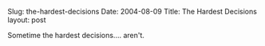 Slug: the-hardest-decisions
Date: 2004-08-09
Title: The Hardest Decisions
layout: post

Sometime the hardest decisions.... aren&#39;t.
